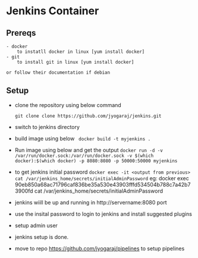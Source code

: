 

# Jenkins Container

## Prereqs
	- docker
		to instatll docker in linux [yum install docker]
	- git
		to install git in linux [yum install docker]
	
	or follow their documentation if debian

## Setup

- clone the repository using below command
	```
	git clone clone https://github.com/jyogaraj/jenkins.git
    ```
 - switch to jenkins directory
 - build image using below
	 ``` docker build -t myjenkins .```
	 
- Run image using below and get the output 
	``` docker run -d -v /var/run/docker.sock:/var/run/docker.sock -v $(which docker):$(which docker) -p 8080:8080 -p 50000:50000 myjenkins ```

-  to get jenkins initial password 
	``` docker exec -it <output from previous> cat /var/jenkins_home/secrets/initialAdminPassword ```
	eg: docker exec 90eb850a68ac71796caf836be35a530e43903fffd534504b788c7a42b73900fd cat /var/jenkins_home/secrets/initialAdminPassword

- jenkins wiill be up and running in http://servername:8080 port
- use the insital password to login to jenkins and install suggested plugins
- setup admin user
- jenkins setup is done.
- move to repo https://github.com/jyogaraj/pipelines to setup pipelines
